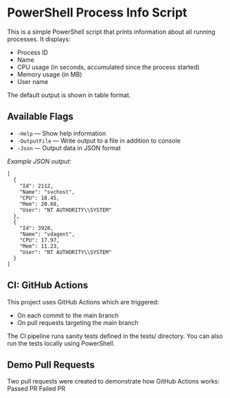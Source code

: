 # PowerShell Process Info Script

This is a simple PowerShell script that prints information about all running processes.
It displays:
* Process ID
* Name
* CPU usage (in seconds, accumulated since the process started)
* Memory usage (in MB)
* User name

The default output is shown in table format.

## Available Flags
* `-Help` — Show help information
* `-OutputFile` <path> — Write output to a file in addition to console
* `-Json` — Output data in JSON format

*Example JSON output:*
```
[
  {
    "Id": 2112,
    "Name": "svchost",
    "CPU": 18.45,
    "Mem": 20.68,
    "User": "NT AUTHORITY\\SYSTEM"
  },
  {
    "Id": 3928,
    "Name": "vdagent",
    "CPU": 17.97,
    "Mem": 11.23,
    "User": "NT AUTHORITY\\SYSTEM"
  }
]
```

## CI: GitHub Actions

This project uses GitHub Actions which are triggered:
* On each commit to the main branch
* On pull requests targeting the main branch

The CI pipeline runs sanity tests defined in the tests/ directory.
You can also run the tests locally using PowerShell.

## Demo Pull Requests
Two pull requests were created to demonstrate how GitHub Actions works:
Passed PR
Failed PR